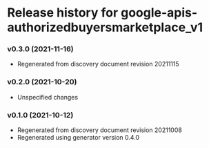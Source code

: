 # Release history for google-apis-authorizedbuyersmarketplace_v1

### v0.3.0 (2021-11-16)

* Regenerated from discovery document revision 20211115

### v0.2.0 (2021-10-20)

* Unspecified changes

### v0.1.0 (2021-10-12)

* Regenerated from discovery document revision 20211008
* Regenerated using generator version 0.4.0

